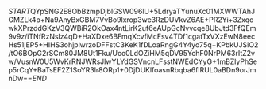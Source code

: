 $START$QYpSNG2E8ObBzmpDjbIGSW096lU+5LdryaTYunuXc01MXWWTAhJGMZLk4p+Na9AnyBxGBM7VvBo9lxrop3we3RzDUVkvZ6AE+PR2Yi+3ZxqowkXPrzddGKzV3QWBiR2OkOax4ntLirK2uf6eAUpGcNvvcqe8UbJtd3FfQEm9v9z/iTNfRzNslz4qD+HaXDxe6BFmqXcvfMcFsv4TDf1cgatTxVXzEwN8eecHs51jEP5+HIHS3ohjplwrzoDFFstC3KeK1fDLoaRngG4Y4yo75q+KPbkUJSiO2/tO6BOpG2rSCm80JM8Ut1Fku/Uco0LdOZiHM5qDV95YchF0NrPM63rItZ2vw/VusnW0U5WvKrRNJWRsJlwYLYdGSVncnLFsstNWEdCYyG+1mBZlyPhSep5rCqY+BaTsEF2Z1SoYR3lr8ORp1+0DjDUKlfoasnRbqba6flRUL0aBDn9orJmnDw==$END$